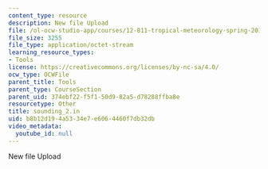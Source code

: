 ```yaml
---
content_type: resource
description: New file Upload
file: /ol-ocw-studio-app/courses/12-811-tropical-meteorology-spring-2011/b8b12d194a5334e7e6064460f7db32db_sounding_2.in
file_size: 3255
file_type: application/octet-stream
learning_resource_types:
- Tools
license: https://creativecommons.org/licenses/by-nc-sa/4.0/
ocw_type: OCWFile
parent_title: Tools
parent_type: CourseSection
parent_uid: 374ebf22-f5f1-50d9-82a5-d78288ffba8e
resourcetype: Other
title: sounding_2.in
uid: b8b12d19-4a53-34e7-e606-4460f7db32db
video_metadata:
  youtube_id: null
---
```

New file Upload
